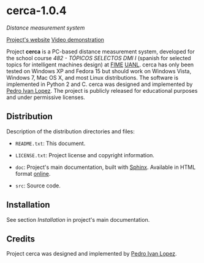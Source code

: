# cerca-1.0.4

*Distance measurement system*

[Project's website](http://pedroivanlopez.com/cerca "Project cerca website")
[Video demonstration](https://www.youtube.com/watch?v=OE_qz_wE0Hs "cerca video demonstration")

Project **cerca** is a PC-based distance measurement system, developed for the
school course *482 - TÓPICOS SELECTOS DMI I* (spanish for selected topics for
intelligent machines design) at [FIME](http://www.fime.uanl.mx)
[UANL](http://www.uanl.mx).  cerca has only been tested on Windows XP and
Fedora 15 but should work on Windows Vista, Windows 7, Mac OS X, and most Linux
distributions.  The software is implemented in Python 2 and C.  cerca was
designed and implemented by
[Pedro Ivan Lopez](http://pedroivanlopez.com "Pedro Ivan Lopez's website").
The project is publicly released for educational purposes and under permissive
licenses.

## Distribution

Description of the distribution directories and files:

- `README.txt`: This document.

- `LICENSE.txt`: Project license and copyright information.

- `doc`:  Project's main documentation, built with
  [Sphinx](http://sphinx.pocoo.org).  Available in HTML format
  [online](http://pedroivanlopez.com/cerca/doc).

- `src`: Source code.

## Installation

See section *Installation* in project's main documentation.

## Credits

Project cerca was designed and implemented by
[Pedro Ivan Lopez](http://pedroivanlopez.com).
